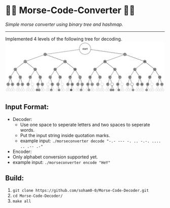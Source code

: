 # 🕵🏼 Morse-Code-Converter 🕵🏼
_Simple morse converter using binary tree and hashmap._

***
Implemented 4 levels of the following tree for decoding.
![Morse code tree](images/Morse_code_tree.png)

## Input Format:
- Decoder:
  - Use one space to seperate letters and two spaces to seperate words.
  - Put the input string inside quotation marks.
  - example input: ```./morseconverter decode "-.- --- -. .. -.-. .... .. .-- .-"```
 - Encoder:
  - Only alphabet conversion supported yet.
  - example input: ```./morseconverter encode "HeY"```

## Build:
1. ```git clone https://github.com/soham0-0/Morse-Code-Decoder.git```
2. ```cd Morse-Code-Decoder/```
3. ```make all```
